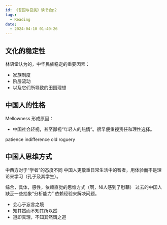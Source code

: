 ```yaml
---
id: 《吾国与吾民》读书会p2
tags:
  - Reading
date:
  - 2024-04-10 01:40:26
---
```


## 文化的稳定性
林语堂认为的，中华民族稳定的重要因素：
- 家族制度
- 阶层流动
- 以及它们所导致的田园理想

## 中国人的性格
Mellowness
形成原因：
- 中国社会轻视，甚至鄙视“年轻人的热情”。很早便重视责任和理性选择。

patience
indifference
old roguery

## 中国人思维方式
中西方对于“学者”的态度不同
中国人更敬重日常生活中的智者，用体验而不是理论来学习（孔子及其学生）。

综合，具体，感性，依赖直觉的思维方式（啊，Ni人感到了慰藉）
过去的中国人缺乏一些抽象“分析能力”
依赖经验来解决问题。
- 会心于忘言之境
- 知其然而不知其所以然
- 道即真理，不知其然谓之道




